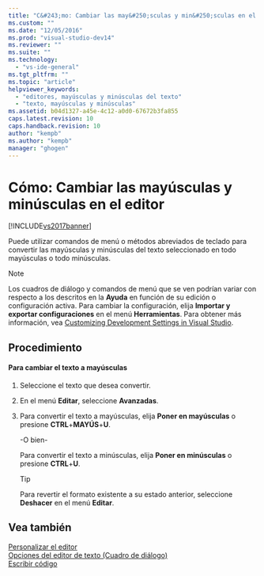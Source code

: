 ```yaml
---
title: "C&#243;mo: Cambiar las may&#250;sculas y min&#250;sculas en el editor | Microsoft Docs"
ms.custom: ""
ms.date: "12/05/2016"
ms.prod: "visual-studio-dev14"
ms.reviewer: ""
ms.suite: ""
ms.technology: 
  - "vs-ide-general"
ms.tgt_pltfrm: ""
ms.topic: "article"
helpviewer_keywords: 
  - "editores, mayúsculas y minúsculas del texto"
  - "texto, mayúsculas y minúsculas"
ms.assetid: b04d1327-a45e-4c12-a0d0-67672b3fa855
caps.latest.revision: 10
caps.handback.revision: 10
author: "kempb"
ms.author: "kempb"
manager: "ghogen"
---
```

# C&#243;mo: Cambiar las may&#250;sculas y min&#250;sculas en el editor
[!INCLUDE[vs2017banner](../code-quality/includes/vs2017banner.md)]

Puede utilizar comandos de menú o métodos abreviados de teclado para convertir las mayúsculas y minúsculas del texto seleccionado en todo mayúsculas o todo minúsculas.  
  
> [!NOTE]
>  Los cuadros de diálogo y comandos de menú que se ven podrían variar con respecto a los descritos en la **Ayuda** en función de su edición o configuración activa.  Para cambiar la configuración, elija **Importar y exportar configuraciones** en el menú **Herramientas**.  Para obtener más información, vea [Customizing Development Settings in Visual Studio](http://msdn.microsoft.com/es-es/22c4debb-4e31-47a8-8f19-16f328d7dcd3).  
  
## Procedimiento  
  
#### Para cambiar el texto a mayúsculas  
  
1.  Seleccione el texto que desea convertir.  
  
2.  En el menú **Editar**, seleccione **Avanzadas**.  
  
3.  Para convertir el texto a mayúsculas, elija **Poner en mayúsculas** o presione **CTRL**\+**MAYÚS**\+**U**.  
  
     \-O bien\-  
  
     Para convertir el texto a minúsculas, elija **Poner en minúsculas** o presione **CTRL**\+**U**.  
  
    > [!TIP]
    >  Para revertir el formato existente a su estado anterior, seleccione **Deshacer** en el menú **Editar**.  
  
## Vea también  
 [Personalizar el editor](../ide/customizing-the-editor.md)   
 [Opciones del editor de texto \(Cuadro de diálogo\)](../ide/reference/text-editor-options-dialog-box.md)   
 [Escribir código](../ide/writing-code-in-the-code-and-text-editor.md)